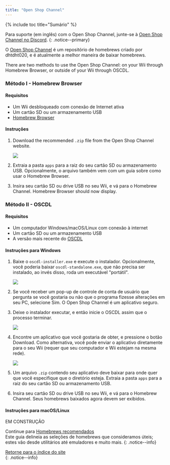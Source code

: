 ```yaml
---
title: "Open Shop Channel"
---
```


{% include toc title="Sumário" %}

Para suporte (em inglês) com o Open Shop Channel, junte-se à [Open Shop Channel no Discord](https://discord.gg/osc).
{: .notice--primary}

O [Open Shop Channel](https://oscwii.org/) é um repositório de homebrews criado por dhtdht020, e é atualmente a melhor maneira de baixar homebrews.

There are two methods to use the Open Shop Channel: on your Wii through Homebrew Browser, or outside of your Wii through OSCDL.

### Método I - Homebrew Browser

#### Requisitos

+ Um Wii desbloqueado com conexão de Internet ativa
+ Um cartão SD ou um armazenamento USB
+ [Homebrew Browser](https://oscwii.org/library/app/homebrew_browser)

#### Instruções

1. Download the recommended `.zip` file from the Open Shop Channel website.

    ![](/images/osc/zip-download-HBB.png)

1. Extraia a pasta `apps` para a raiz do seu cartão SD ou armazenamento USB. Opcionalmente, o arquivo também vem com um guia sobre como usar o Homebrew Browser.
1. Insira seu cartão SD ou drive USB no seu Wii, e vá para o Homebrew Channel. Homebrew Browser should now display.

### Método II - OSCDL

#### Requisitos

+ Um computador Windows/macOS/Linux com conexão à internet
+ Um cartão SD ou um armazenamento USB
+ A versão mais recente do [OSCDL](https://github.com/dhtdht020/osc-dl/releases/latest)

#### Instruções para Windows

1. Baixe o `oscdl-installer.exe` e execute o instalador. Opcionalmente, você poderia baixar `oscdl-standalone.exe`, que não precisa ser instalado, ao invés disso, roda um executável "portátil".

    ![](/images/osc/exe-download-OSCDL.png)

1. Se você receber um pop-up de controle de conta de usuário que pergunta se você gostaria ou não que o programa fizesse alterações em seu PC, selecione Sim. O Open Shop Channel é um aplicativo seguro.
1. Deixe o instalador executar, e então inicie o OSCDL assim que o processo terminar.

    ![](/images/osc/install-finished-OSCDL.png)

1. Encontre um aplicativo que você gostaria de obter, e pressione o botão Download. Como alternativa, você pode enviar o aplicativo diretamente para o seu Wii (requer que seu computador e Wii estejam na mesma rede).

    ![](/images/osc/app-download-OSCDL.png)

1. Um arquivo `.zip` contendo seu aplicativo deve baixar para onde quer que você especifique que o diretório esteja. Extraia a pasta `apps` para a raiz do seu cartão SD ou armazenamento USB.
1. Insira seu cartão SD ou drive USB no seu Wii, e vá para o Homebrew Channel. Seus homebrews baixados agora devem ser exibidos.

#### Instruções para macOS/Linux

EM CONSTRUÇÃO

Continue para [Homebrews recomendados](recommended-homebrew)<br> Este guia delineia as seleções de homebrews que consideramos úteis; estes vão desde utilitários até emuladores e muito mais.
{: .notice--info}

[Retorne para o índice do site](site-navigation)<br>
{: .notice--info}
